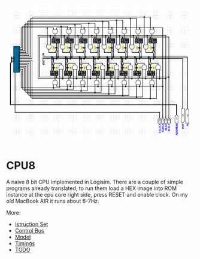 ![RAM](/IMAGES/RAM.png)

# CPU8

A naive 8 bit CPU implemented in Logisim. There are a couple of simple programs
already translated, to run them load a HEX image into ROM instance at the cpu
core right side, press RESET and enable clock. On my old MacBook AIR it runs
about 6-7Hz.

More:
- [Istruction Set](ISA.md)
- [Control Bus](CONTROL.md)
- [Model](MODEL.md)
- [Timings](TIMINGS.md)
- [TODO](TODO.md)
